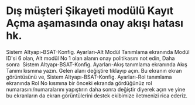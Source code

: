 # Dış müşteri Şikayeti modülü Kayıt Açma aşamasında onay akışı hatası hk.

Sistem Altyapı-BSAT-Konfig. Ayarları-Alt Modül Tanımlama ekranında Modül ID'si 6 olan, Alt modül No 1 olan alanın onay politikasını not edin,
Daha sonra  Sistem Altyapı-BSAT-Konfig. Ayarları-Akış tanımlama ekranında Akış Tanımı kısmına yazın. Gelen alanı değiştire tıklayıp açın. Bu ekranın ekran görüntüsünü ve,
Sistem Altyapı-BSAT-Konfig. Ayarları-Rol tanımlama ekranında Rol No kısmına bir önceki ekranda gördüğünüz rol numarasını/numaralarını yapıştırın daha sonra değiştir diyerek açın ve yine bu ekranların da ekran görüntülerini destek ekibimize iletmenizi rica ederiz.


